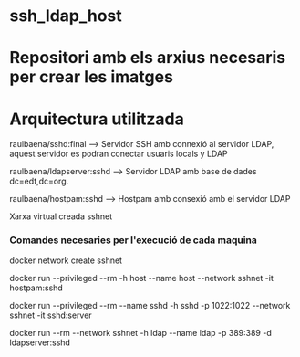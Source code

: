 # ssh_ldap_host

# Repositori amb els arxius necesaris per crear les imatges 

# Arquitectura utilitzada

raulbaena/sshd:final --> Servidor SSH amb connexió al servidor LDAP, aquest servidor es podran conectar usuaris locals y LDAP

raulbaena/ldapserver:sshd --> Servidor LDAP amb base de dades dc=edt,dc=org.

raulbaena/hostpam:sshd --> Hostpam amb consexió amb el servidor LDAP

Xarxa virtual creada sshnet

### Comandes necesaries per l'execució de cada maquina

docker network create sshnet

docker run --privileged --rm -h host --name host --network sshnet -it hostpam:sshd

docker run --privileged --rm --name sshd -h sshd -p 1022:1022 --network sshnet -it sshd:server

docker run --rm --network sshnet -h ldap --name ldap -p 389:389 -d ldapserver:sshd

